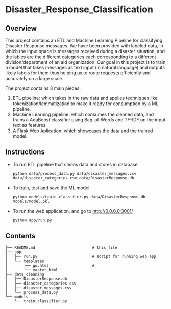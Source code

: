 # Disaster_Response_Classification

## Overview

This project contains an ETL and Machine Learning Pipeline for classifying Disaster Response messages. We have been provided with labeled data, in which the input space is messages received during a disaster situation, and the lables are the different categories each corresponding to a different division/department of an aid organization. Our goal in this project is to train a model that takes messages as text input (in natural language) and outputs likely labels for them thus helping us to route requests efficiently and accurately on a large scale.

The project contains 3 main pieces:
1) ETL pipeline: which takes in the raw data and applies techniques like tokenization/lemmatization to make it ready for consumption by a ML pipeline.
2) Machine Learning pipeline: which consumes the cleaned data, and trains a AdaBoost classifier using Bag-of-Words and TF-IDF on the input text as features.
3) A Flask Web Aplication: which showcases the data and the trained model.

## Instructions

- To run ETL pipeline that cleans data and stores in database

    `python data/process_data.py data/disaster_messages.csv data/disaster_categories.csv data/DisasterResponse.db`
    
- To train, test and save the ML model

    `python models/train_classifier.py data/DisasterResponse.db models/model.pkl`
    
- To run the web application, and go to http://0.0.0.0:3001/

    `python app/run.py`

## Contents
```
├── README.md                         # this file
├── app
│   ├── run.py                        # script for running web app
│   └── templates
│       ├── go.html                   # 
│       └── master.html
├── data_cleaning
│   ├── DisasterResponse.db
│   ├── disaster_categories.csv
│   ├── disaster_messages.csv
│   └── process_data.py
└── models
    └── train_classifier.py
```
